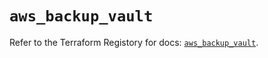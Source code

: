 # `aws_backup_vault`

Refer to the Terraform Registory for docs: [`aws_backup_vault`](https://registry.terraform.io/providers/hashicorp/aws/5.7.0/docs/resources/backup_vault).
